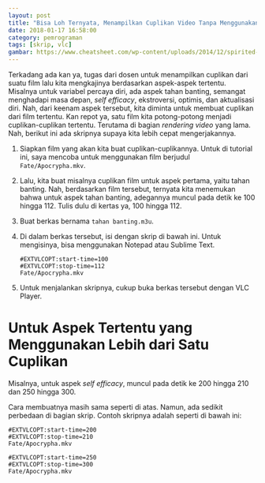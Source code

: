 ```yaml
---
layout: post
title: "Bisa Loh Ternyata, Menampilkan Cuplikan Video Tanpa Menggunakan Aplikasi Pemotong Video"
date: 2018-01-17 16:58:00
category: pemrograman
tags: [skrip, vlc]
gambar: https://www.cheatsheet.com/wp-content/uploads/2014/12/spirited-away1-e1452013661309.jpg
---
```


Terkadang ada kan ya, tugas dari dosen untuk menampilkan cuplikan dari suatu film lalu kita mengkajinya berdasarkan aspek-aspek tertentu. Misalnya untuk variabel percaya diri, ada aspek tahan banting, semangat menghadapi masa depan, _self efficacy_, ekstroversi, optimis, dan aktualisasi diri. Nah, dari keenam aspek tersebut, kita diminta untuk membuat cuplikan dari film tertentu. Kan repot ya, satu film kita potong-potong menjadi cuplikan-cuplikan tertentu. Terutama di bagian _rendering video_ yang lama. Nah, berikut ini ada skripnya supaya kita lebih cepat mengerjakannya.

1. Siapkan film yang akan kita buat cuplikan-cuplikannya. Untuk di tutorial ini, saya mencoba untuk menggunakan film berjudul `Fate/Apocrypha.mkv`.

2. Lalu, kita buat misalnya cuplikan film untuk aspek pertama, yaitu tahan banting. Nah, berdasarkan film tersebut, ternyata kita menemukan bahwa untuk aspek tahan banting, adegannya muncul pada detik ke 100 hingga 112. Tulis dulu di kertas ya, 100 hingga 112.

3. Buat berkas bernama `tahan banting.m3u`.

4. Di dalam berkas tersebut, isi dengan skrip di bawah ini. Untuk mengisinya, bisa menggunakan Notepad atau Sublime Text.

	```
	#EXTVLCOPT:start-time=100
	#EXTVLCOPT:stop-time=112
	Fate/Apocrypha.mkv
	```

5. Untuk menjalankan skripnya, cukup buka berkas tersebut dengan VLC Player.

# Untuk Aspek Tertentu yang Menggunakan Lebih dari Satu Cuplikan

Misalnya, untuk aspek _self efficacy_, muncul pada detik ke 200 hingga 210 dan 250 hingga 300.

Cara membuatnya masih sama seperti di atas. Namun, ada sedikit perbedaan di bagian skrip. Contoh skripnya adalah seperti di bawah ini:

```
#EXTVLCOPT:start-time=200
#EXTVLCOPT:stop-time=210
Fate/Apocrypha.mkv

#EXTVLCOPT:start-time=250
#EXTVLCOPT:stop-time=300
Fate/Apocrypha.mkv
```